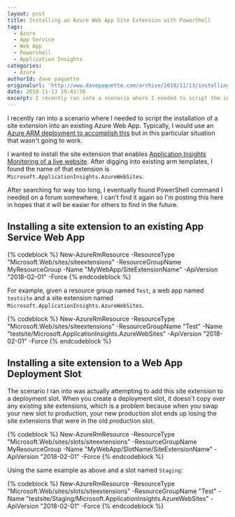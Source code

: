 ```yaml
---
layout: post
title: Installing an Azure Web App Site Extension with PowerShell
tags:
  - Azure
  - App Service
  - Web App
  - Powershell
  - Application Insights
categories:
  - Azure
authorId: dave_paquette
originalurl: 'http://www.davepaquette.com/archive/2018/11/13/installing-an-azure-web-app-site-extension-with-powershell.aspx'
date: 2018-11-13 19:43:50
excerpt: I recently ran into a scenario where I needed to script the installation of a site extension into an existing Azure Web App. The solution was not easy to find but I eventually got to a solution.
---
```

I recently ran into a scenario where I needed to script the installation of a site extension into an existing Azure Web App. Typically, I would use an [Azure ARM deployment to accomplish this](https://github.com/tomasr/webapp-appinsights) but in this particular situation that wasn't going to work.

I wanted to install the site extension that enables [Application Insights Monitoring of a live website](https://docs.microsoft.com/en-us/azure/application-insights/app-insights-monitor-performance-live-website-now). After digging into existing arm templates, I found the name of that extension is `Microsoft.ApplicationInsights.AzureWebSites`. 

After searching for way too long, I eventually found PowerShell command I needed on a forum somewhere. I can't find it again so I'm posting this here in hopes that it will be easier for others to find in the future.

## Installing a site extension to an existing App Service Web App

{% codeblock %}
New-AzureRmResource -ResourceType "Microsoft.Web/sites/siteextensions" -ResourceGroupName MyResourceGroup -Name "MyWebApp/SiteExtensionName" -ApiVersion "2018-02-01" -Force
{% endcodeblock %}

For example, given a resource group named `Test`, a web app named `testsite` and a site extension named  `Microsoft.ApplicationInsights.AzureWebSites`.

{% codeblock %}
New-AzureRmResource -ResourceType "Microsoft.Web/sites/siteextensions" -ResourceGroupName "Test" -Name "testsite/Microsoft.ApplicationInsights.AzureWebSites" -ApiVersion "2018-02-01" -Force
{% endcodeblock %}

## Installing a site extension to a Web App Deployment Slot

The scenario I ran into was actually attempting to add this site extension to a deployment slot. When you create a deployment slot, it doesn't copy over any existing site extensions, which is a problem because when you swap your new slot to production, your new production slot ends up losing the site extensions that were in the old production slot.

{% codeblock %}
New-AzureRmResource -ResourceType "Microsoft.Web/sites/slots/siteextensions" -ResourceGroupName MyResourceGroup -Name "MyWebApp/SlotName/SiteExtensionName" -ApiVersion "2018-02-01" -Force
{% endcodeblock %}

Using the same example as above and  a slot named `Staging`:

{% codeblock %}
New-AzureRmResource -ResourceType "Microsoft.Web/sites/slots/siteextensions" -ResourceGroupName "Test" -Name "testsite/Staging/Microsoft.ApplicationInsights.AzureWebSites" -ApiVersion "2018-02-01" -Force
{% endcodeblock %}